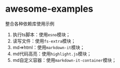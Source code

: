 # awesome-examples
整合各种依赖库使用示例

1. 执行ts脚本：使用`esno`模块；
2. 读写文件：使用`fs-extra`模块；
3. md=>html：使用`markdown-it`模块；
4. md代码高亮：使用`highlight.js`模块；
5. md自定义容器：使用`markdown-it-container`模块；

